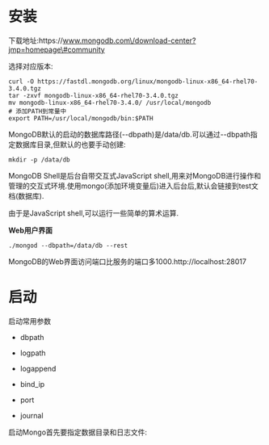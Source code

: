 # 安装

下载地址:https:\/\/www.mongodb.com\/download-center?jmp=homepage\#community

选择对应版本:

```
curl -O https://fastdl.mongodb.org/linux/mongodb-linux-x86_64-rhel70-3.4.0.tgz
tar -zxvf mongodb-linux-x86_64-rhel70-3.4.0.tgz
mv mongodb-linux-x86_64-rhel70-3.4.0/ /usr/local/mongodb
# 添加PATH到常量中
export PATH=/usr/local/mongodb/bin:$PATH
```

MongoDB默认的启动的数据库路径\(--dbpath\)是\/data\/db.可以通过--dbpath指定数据库目录,但默认的也要手动创建:

```
mkdir -p /data/db
```

MongoDB Shell是后台自带交互式JavaScript shell,用来对MongoDB进行操作和管理的交互式环境.使用mongo\(添加环境变量后\)进入后台后,默认会链接到test文档\(数据库\).

由于是JavaScript shell,可以运行一些简单的算术运算.

**Web用户界面**

```
./mongod --dbpath=/data/db --rest
```

MongoDB的Web界面访问端口比服务的端口多1000.http:\/\/localhost:28017

# 启动

启动常用参数

* dbpath

* logpath

* logappend

* bind\_ip

* port

* journal


启动Mongo首先要指定数据目录和日志文件:



